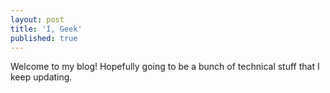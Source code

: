 ```yaml
---
layout: post
title: 'I, Geek'
published: true
---
```


Welcome to my blog! Hopefully going to be a bunch of technical stuff that I keep updating.